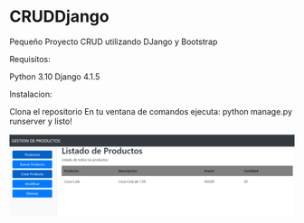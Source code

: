 # CRUDDjango

Pequeño Proyecto CRUD utilizando DJango y Bootstrap

Requisitos: 

Python 3.10
Django 4.1.5

Instalacion:

Clona el repositorio 
En tu ventana de comandos ejecuta:
python manage.py runserver y listo!

![Imagen1](https://github.com/pablobrajus/imagenes/blob/main/Captura1.PNG?raw=true)

